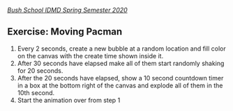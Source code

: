 
[_Bush School IDMD Spring Semester 2020_](https://chandrunarayan.github.io/idmd/)

## Exercise: Moving Pacman

1. Every 2 seconds, create a new bubble at a random location and fill color on the canvas with the create time shown inside it.
1. After 30 seconds have elapsed make all of them start randomly shaking for 20 seconds.
1. After the 20 seconds have elapsed, show a 10 second countdown timer in a box at the bottom right of the canvas and explode all of them in the 10th second.
1. Start the animation over from step 1